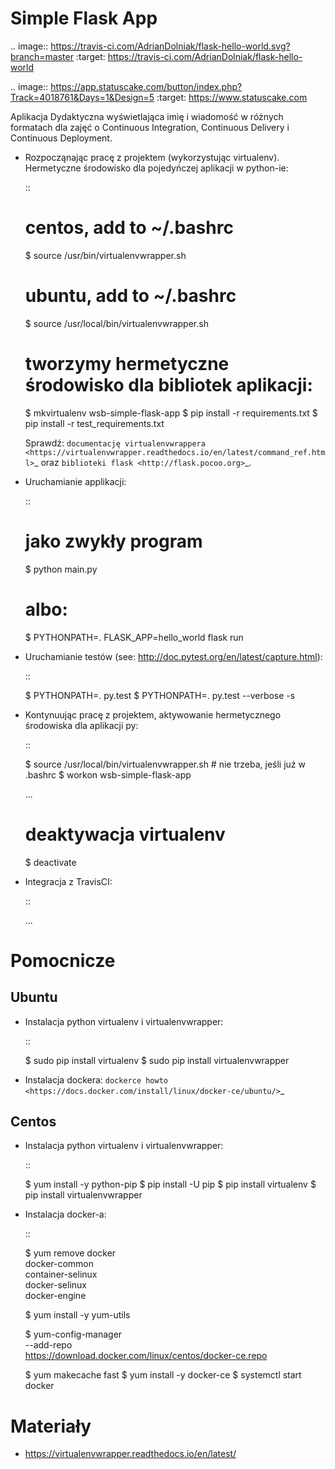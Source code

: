 Simple Flask App
================
.. image:: https://travis-ci.com/AdrianDolniak/flask-hello-world.svg?branch=master
    :target: https://travis-ci.com/AdrianDolniak/flask-hello-world


.. image:: https://app.statuscake.com/button/index.php?Track=4018761&Days=1&Design=5
     :target: https://www.statuscake.com

Aplikacja Dydaktyczna wyświetlająca imię i wiadomość w różnych formatach dla zajęć
o Continuous Integration, Continuous Delivery i Continuous Deployment.

- Rozpocząnając pracę z projektem (wykorzystując virtualenv). Hermetyczne środowisko dla pojedyńczej aplikacji w python-ie:

  ::

    # centos, add to ~/.bashrc
    $ source /usr/bin/virtualenvwrapper.sh

    # ubuntu, add to ~/.bashrc
    $ source /usr/local/bin/virtualenvwrapper.sh

    # tworzymy hermetyczne środowisko dla bibliotek aplikacji:
    $ mkvirtualenv wsb-simple-flask-app
    $ pip install -r requirements.txt
    $ pip install -r test_requirements.txt

  Sprawdź: `documentację virtualenvwrappera <https://virtualenvwrapper.readthedocs.io/en/latest/command_ref.html>`_ oraz `biblioteki flask <http://flask.pocoo.org>`_.

- Uruchamianie applikacji:

  ::

    # jako zwykły program
    $ python main.py

    # albo:
    $ PYTHONPATH=. FLASK_APP=hello_world flask run

- Uruchamianie testów (see: http://doc.pytest.org/en/latest/capture.html):

  ::

    $ PYTHONPATH=. py.test
    $ PYTHONPATH=. py.test  --verbose -s

- Kontynuując pracę z projektem, aktywowanie hermetycznego środowiska dla aplikacji py:

  ::

    $ source /usr/local/bin/virtualenvwrapper.sh # nie trzeba, jeśli już w .bashrc
    $ workon wsb-simple-flask-app

    ...

    # deaktywacja virtualenv
    $ deactivate

- Integracja z TravisCI:

  ::

    ...


Pomocnicze
==========

Ubuntu
------

- Instalacja python virtualenv i virtualenvwrapper:

  ::

    $ sudo pip install virtualenv
    $ sudo pip install virtualenvwrapper

- Instalacja dockera: `dockerce howto <https://docs.docker.com/install/linux/docker-ce/ubuntu/>`_

Centos
------

- Instalacja python virtualenv i virtualenvwrapper:

  ::

    $ yum install -y python-pip
    $ pip install -U pip
    $ pip install virtualenv
    $ pip install virtualenvwrapper

- Instalacja docker-a:

  ::

    $ yum remove docker \
        docker-common \
        container-selinux \
        docker-selinux \
        docker-engine

    $ yum install -y yum-utils

    $ yum-config-manager \
      --add-repo \
      https://download.docker.com/linux/centos/docker-ce.repo

    $ yum makecache fast
    $ yum install -y docker-ce
    $ systemctl start docker

Materiały
=========

- https://virtualenvwrapper.readthedocs.io/en/latest/
